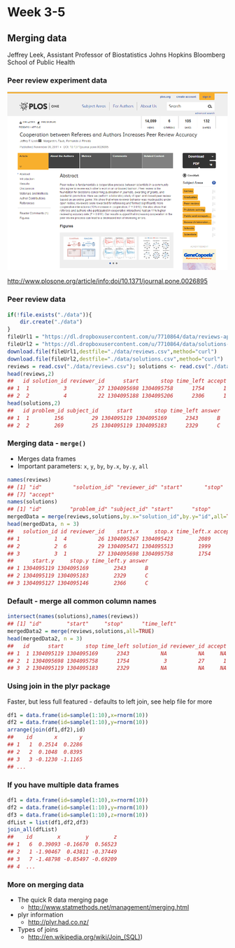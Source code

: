 Week 3-5
========

## Merging data
Jeffrey Leek,
Assistant Professor of Biostatistics
Johns Hopkins Bloomberg School of Public Health

### Peer review experiment data

![Plos data](images/plos.png)

http://www.plosone.org/article/info:doi/10.1371/journal.pone.0026895

### Peer review data
```r
if(!file.exists("./data")){
    dir.create("./data")
}
fileUrl1 = "https://dl.dropboxusercontent.com/u/7710864/data/reviews-apr29.csv"
fileUrl2 = "https://dl.dropboxusercontent.com/u/7710864/data/solutions-apr29.csv"
download.file(fileUrl1,destfile="./data/reviews.csv",method="curl")
download.file(fileUrl2,destfile="./data/solutions.csv",method="curl")
reviews = read.csv("./data/reviews.csv"); solutions <- read.csv("./data/solutions.csv")
head(reviews,2)
##   id solution_id reviewer_id      start       stop time_left accept
## 1  1           3          27 1304095698 1304095758      1754      1
## 2  2           4          22 1304095188 1304095206      2306      1
head(solutions,2)
##   id problem_id subject_id      start       stop time_left answer
## 1  1        156         29 1304095119 1304095169      2343      B
## 2  2        269         25 1304095119 1304095183      2329      C
```

### Merging data - `merge()`
- Merges data frames
- Important parameters: `x`, `y`, `by`, `by.x`, `by.y`, `all`

```r
names(reviews)
## [1] "id"          "solution_id" "reviewer_id" "start"       "stop"        "time_left"  
## [7] "accept"     
names(solutions)
## [1] "id"         "problem_id" "subject_id" "start"      "stop"       "time_left"  "answer"    
mergedData = merge(reviews,solutions,by.x="solution_id",by.y="id",all=TRUE)
head(mergedData, n = 3)
##   solution_id id reviewer_id    start.x     stop.x time_left.x accept problem_id subject_id
## 1           1  4          26 1304095267 1304095423        2089      1        156         29
## 2           2  6          29 1304095471 1304095513        1999      1        269         25
## 3           3  1          27 1304095698 1304095758        1754      1         34         22
##      start.y     stop.y time_left.y answer
## 1 1304095119 1304095169        2343      B
## 2 1304095119 1304095183        2329      C
## 3 1304095127 1304095146        2366      C
```

### Default - merge all common column names
```r
intersect(names(solutions),names(reviews))
## [1] "id"        "start"     "stop"      "time_left"
mergedData2 = merge(reviews,solutions,all=TRUE)
head(mergedData2, n = 3)
##   id      start       stop time_left solution_id reviewer_id accept problem_id subject_id answer
## 1  1 1304095119 1304095169      2343          NA          NA     NA        156         29      B
## 2  1 1304095698 1304095758      1754           3          27      1         NA         NA   <NA>
## 3  2 1304095119 1304095183      2329          NA          NA     NA        269         25      C
```

### Using join in the plyr package
Faster, but less full featured - defaults to left join, see help file for more
```r
df1 = data.frame(id=sample(1:10),x=rnorm(10))
df2 = data.frame(id=sample(1:10),y=rnorm(10))
arrange(join(df1,df2),id)
##    id       x       y
## 1   1  0.2514  0.2286
## 2   2  0.1048  0.8395
## 3   3 -0.1230 -1.1165
## ...
```
### If you have multiple data frames
```r
df1 = data.frame(id=sample(1:10),x=rnorm(10))
df2 = data.frame(id=sample(1:10),y=rnorm(10))
df3 = data.frame(id=sample(1:10),z=rnorm(10))
dfList = list(df1,df2,df3)
join_all(dfList)
##    id        x        y        z
## 1   6  0.39093 -0.16670  0.56523
## 2   1 -1.90467  0.43811 -0.37449
## 3   7 -1.48798 -0.85497 -0.69209
## 4  ...
```

### More on merging data
- The quick R data merging page 
  - http://www.statmethods.net/management/merging.html
- plyr information 
  - http://plyr.had.co.nz/
- Types of joins 
  - http://en.wikipedia.org/wiki/Join_(SQL))